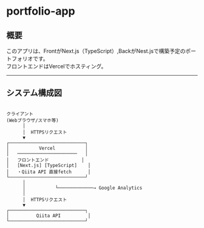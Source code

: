 # portfolio-app

## 概要

このアプリは、FrontがNext.js（TypeScript）,BackがNest.jsで構築予定のポートフォリオです。  
フロントエンドはVercelでホスティング。


---

## システム構成図

```plaintext

クライアント
(Webブラウザ/スマホ等)
      │
      │  HTTPSリクエスト
      ▼
┌────────────────────────────┐
│           Vercel           │
│   ──────────────────────   │
│   フロントエンド            │
│   [Next.js] [TypeScript]    │
│   ・Qiita API 直接fetch      │
└────────────────────────────┘
      │
      │           └─────────────→ Google Analytics
      │
      │  HTTPSリクエスト
      ▼
┌────────────────────────────┐
│          Qiita API          │
└────────────────────────────┘



```


<!-- <img src="/architect-infomation/architect.png" alt="構成図" width="600" /> -->
